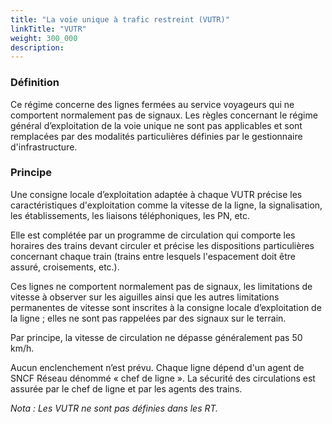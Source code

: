 ```yaml
---
title: "La voie unique à trafic restreint (VUTR)"
linkTitle: "VUTR"
weight: 300_000
description:
---
```


### Définition

Ce régime concerne des lignes fermées au service voyageurs qui ne comportent normalement pas de signaux. Les règles
concernant le régime général d’exploitation de la voie unique ne sont pas applicables et sont remplacées par des
modalités particulières définies par le gestionnaire d'infrastructure.

### Principe

Une consigne locale d’exploitation adaptée à chaque VUTR précise les caractéristiques d'exploitation comme la vitesse de
la ligne, la signalisation, les établissements, les liaisons téléphoniques, les PN, etc.

Elle est complétée par un programme de circulation qui comporte les horaires des trains devant circuler et précise les
dispositions particulières concernant chaque train (trains entre lesquels l'espacement doit être assuré, croisements,
etc.).

Ces lignes ne comportent normalement pas de signaux, les limitations de vitesse à observer sur les aiguilles ainsi que
les autres limitations permanentes de vitesse sont inscrites à la consigne locale d’exploitation de la ligne ; elles ne
sont pas rappelées par des signaux sur le terrain.

Par principe, la vitesse de circulation ne dépasse généralement pas 50 km/h.

Aucun enclenchement n’est prévu. Chaque ligne dépend d'un agent de SNCF Réseau dénommé « chef de ligne ». La sécurité
des circulations est assurée par le chef de ligne et par les agents des trains.

_Nota : Les VUTR ne sont pas définies dans les RT._
